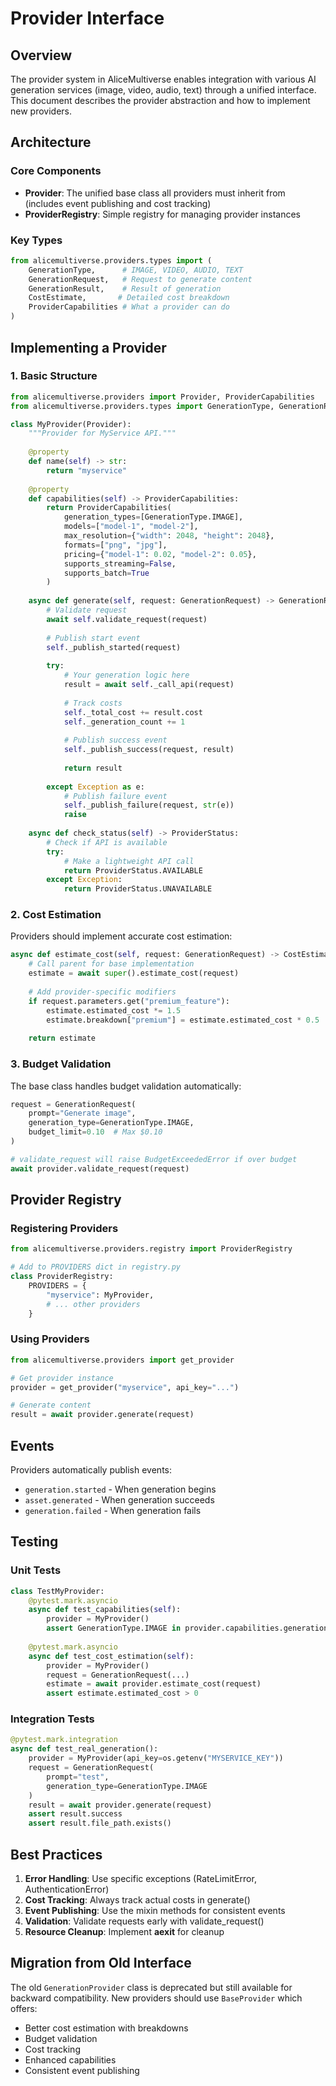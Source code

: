 # Provider Interface

## Overview

The provider system in AliceMultiverse enables integration with various AI generation services (image, video, audio, text) through a unified interface. This document describes the provider abstraction and how to implement new providers.

## Architecture

### Core Components

- **Provider**: The unified base class all providers must inherit from (includes event publishing and cost tracking)
- **ProviderRegistry**: Simple registry for managing provider instances

### Key Types

```python
from alicemultiverse.providers.types import (
    GenerationType,      # IMAGE, VIDEO, AUDIO, TEXT
    GenerationRequest,   # Request to generate content
    GenerationResult,    # Result of generation
    CostEstimate,       # Detailed cost breakdown
    ProviderCapabilities # What a provider can do
)
```

## Implementing a Provider

### 1. Basic Structure

```python
from alicemultiverse.providers import Provider, ProviderCapabilities
from alicemultiverse.providers.types import GenerationType, GenerationRequest, GenerationResult

class MyProvider(Provider):
    """Provider for MyService API."""
    
    @property
    def name(self) -> str:
        return "myservice"
    
    @property
    def capabilities(self) -> ProviderCapabilities:
        return ProviderCapabilities(
            generation_types=[GenerationType.IMAGE],
            models=["model-1", "model-2"],
            max_resolution={"width": 2048, "height": 2048},
            formats=["png", "jpg"],
            pricing={"model-1": 0.02, "model-2": 0.05},
            supports_streaming=False,
            supports_batch=True
        )
    
    async def generate(self, request: GenerationRequest) -> GenerationResult:
        # Validate request
        await self.validate_request(request)
        
        # Publish start event
        self._publish_started(request)
        
        try:
            # Your generation logic here
            result = await self._call_api(request)
            
            # Track costs
            self._total_cost += result.cost
            self._generation_count += 1
            
            # Publish success event
            self._publish_success(request, result)
            
            return result
            
        except Exception as e:
            # Publish failure event
            self._publish_failure(request, str(e))
            raise
    
    async def check_status(self) -> ProviderStatus:
        # Check if API is available
        try:
            # Make a lightweight API call
            return ProviderStatus.AVAILABLE
        except Exception:
            return ProviderStatus.UNAVAILABLE
```

### 2. Cost Estimation

Providers should implement accurate cost estimation:

```python
async def estimate_cost(self, request: GenerationRequest) -> CostEstimate:
    # Call parent for base implementation
    estimate = await super().estimate_cost(request)
    
    # Add provider-specific modifiers
    if request.parameters.get("premium_feature"):
        estimate.estimated_cost *= 1.5
        estimate.breakdown["premium"] = estimate.estimated_cost * 0.5
    
    return estimate
```

### 3. Budget Validation

The base class handles budget validation automatically:

```python
request = GenerationRequest(
    prompt="Generate image",
    generation_type=GenerationType.IMAGE,
    budget_limit=0.10  # Max $0.10
)

# validate_request will raise BudgetExceededError if over budget
await provider.validate_request(request)
```

## Provider Registry

### Registering Providers

```python
from alicemultiverse.providers.registry import ProviderRegistry

# Add to PROVIDERS dict in registry.py
class ProviderRegistry:
    PROVIDERS = {
        "myservice": MyProvider,
        # ... other providers
    }
```

### Using Providers

```python
from alicemultiverse.providers import get_provider

# Get provider instance
provider = get_provider("myservice", api_key="...")

# Generate content
result = await provider.generate(request)
```

## Events

Providers automatically publish events:

- `generation.started` - When generation begins
- `asset.generated` - When generation succeeds
- `generation.failed` - When generation fails

## Testing

### Unit Tests

```python
class TestMyProvider:
    @pytest.mark.asyncio
    async def test_capabilities(self):
        provider = MyProvider()
        assert GenerationType.IMAGE in provider.capabilities.generation_types
    
    @pytest.mark.asyncio
    async def test_cost_estimation(self):
        provider = MyProvider()
        request = GenerationRequest(...)
        estimate = await provider.estimate_cost(request)
        assert estimate.estimated_cost > 0
```

### Integration Tests

```python
@pytest.mark.integration
async def test_real_generation():
    provider = MyProvider(api_key=os.getenv("MYSERVICE_KEY"))
    request = GenerationRequest(
        prompt="test",
        generation_type=GenerationType.IMAGE
    )
    result = await provider.generate(request)
    assert result.success
    assert result.file_path.exists()
```

## Best Practices

1. **Error Handling**: Use specific exceptions (RateLimitError, AuthenticationError)
2. **Cost Tracking**: Always track actual costs in generate()
3. **Event Publishing**: Use the mixin methods for consistent events
4. **Validation**: Validate requests early with validate_request()
5. **Resource Cleanup**: Implement __aexit__ for cleanup

## Migration from Old Interface

The old `GenerationProvider` class is deprecated but still available for backward compatibility. New providers should use `BaseProvider` which offers:

- Better cost estimation with breakdowns
- Budget validation
- Cost tracking
- Enhanced capabilities
- Consistent event publishing